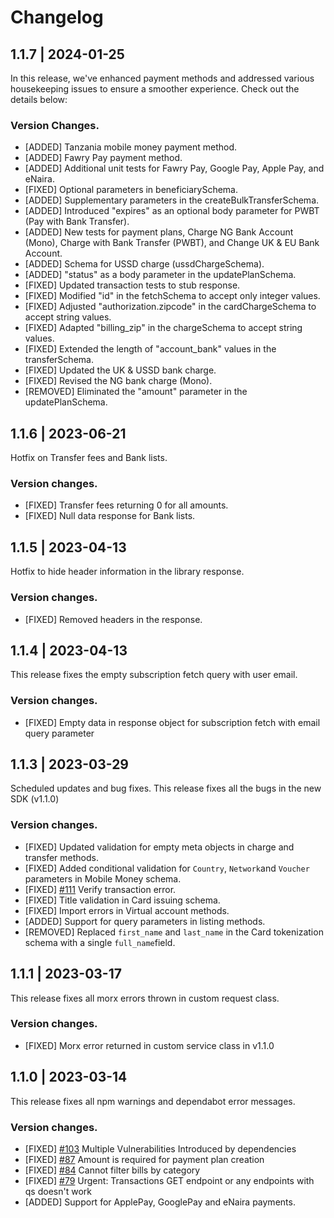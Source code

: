 # Changelog

## 1.1.7 | 2024-01-25
In this release, we've enhanced payment methods and addressed various housekeeping issues to ensure a smoother experience. Check out the details below:

### Version Changes.
- [ADDED] Tanzania mobile money payment method.
- [ADDED] Fawry Pay payment method.
- [ADDED] Additional unit tests for Fawry Pay, Google Pay, Apple Pay, and eNaira.
- [FIXED] Optional parameters in beneficiarySchema.
- [ADDED] Supplementary parameters in the createBulkTransferSchema.
- [ADDED] Introduced "expires" as an optional body parameter for PWBT (Pay with Bank Transfer).
- [ADDED] New tests for payment plans, Charge NG Bank Account (Mono), Charge with Bank Transfer (PWBT), and Change UK & EU Bank Account.
- [ADDED] Schema for USSD charge (ussdChargeSchema).
- [ADDED] "status" as a body parameter in the updatePlanSchema.
- [FIXED] Updated transaction tests to stub response.
- [FIXED] Modified "id" in the fetchSchema to accept only integer values.
- [FIXED] Adjusted "authorization.zipcode" in the cardChargeSchema to accept string values.
- [FIXED] Adapted "billing_zip" in the chargeSchema to accept string values.
- [FIXED] Extended the length of "account_bank" values in the transferSchema.
- [FIXED] Updated the UK & USSD bank charge.
- [FIXED] Revised the NG bank charge (Mono).
- [REMOVED] Eliminated the "amount" parameter in the updatePlanSchema.

## 1.1.6 | 2023-06-21
Hotfix on Transfer fees and Bank lists.
### Version changes.
- [FIXED] Transfer fees returning 0 for all amounts.
- [FIXED] Null data response for Bank lists.

## 1.1.5 | 2023-04-13
Hotfix to hide header information in the library response.
### Version changes.
- [FIXED] Removed headers in the response.

## 1.1.4 | 2023-04-13
This release fixes the empty subscription fetch query with user email.
### Version changes.
- [FIXED] Empty data in response object for subscription fetch with email query parameter


## 1.1.3 | 2023-03-29
Scheduled updates and bug fixes. This release fixes all the bugs in the new SDK (v1.1.0)
### Version changes.
- [FIXED] Updated validation for empty meta objects in charge and transfer methods.
- [FIXED] Added conditional validation for `Country`, `Network`and `Voucher` parameters in Mobile Money schema.
- [FIXED] [#111](https://github.com/Flutterwave/Node/issues/111) Verify transaction error.
- [FIXED] Title validation in Card issuing schema.
- [FIXED] Import errors in Virtual account methods.
- [ADDED] Support for query parameters in listing methods.
- [REMOVED] Replaced `first_name` and `last_name` in the Card tokenization schema with a single `full_name`field.

## 1.1.1 | 2023-03-17
This release fixes all morx errors thrown in custom request class.
### Version changes.
- [FIXED] Morx error returned in custom service class in v1.1.0

## 1.1.0 | 2023-03-14
This release fixes all npm warnings and dependabot error messages.
### Version changes.
- [FIXED] [#103](https://github.com/Flutterwave/Node/issues/103)  Multiple Vulnerabilities Introduced by dependencies
- [FIXED] [#87](https://github.com/Flutterwave/Node/issues/87)  Amount is required for payment plan creation
- [FIXED] [#84](https://github.com/Flutterwave/Node/issues/84)  Cannot filter bills by category
- [FIXED] [#79](https://github.com/Flutterwave/Node/issues/79)  Urgent: Transactions GET endpoint or any endpoints with qs doesn't work
- [ADDED] Support for ApplePay, GooglePay and eNaira payments.


